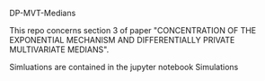
DP-MVT-Medians

This repo concerns section 3 of paper "CONCENTRATION OF THE EXPONENTIAL MECHANISM AND DIFFERENTIALLY PRIVATE MULTIVARIATE MEDIANS".

Simluations are contained in the jupyter notebook Simulations 


